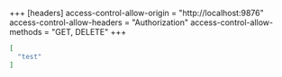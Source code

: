 +++
[headers]
access-control-allow-origin = "http://localhost:9876"
access-control-allow-headers = "Authorization"
access-control-allow-methods = "GET, DELETE"
+++

```json
[
  "test"
]
```
